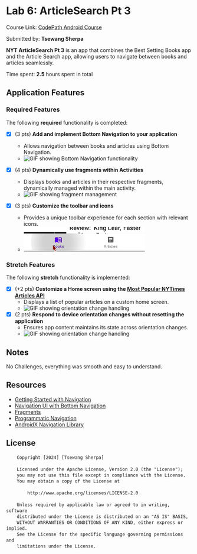 # Lab 6: ArticleSearch Pt 3

Course Link: [CodePath Android Course](https://courses.codepath.org/courses/and102/unit/6)

Submitted by: **Tsewang Sherpa** <!-- Replace 'Your Name Here' with your actual name -->

**NYT ArticleSearch Pt 3** is an app that combines the Best Setting Books app and the Article Search app, allowing users to navigate between books and articles seamlessly.

Time spent: **2.5** hours spent in total <!-- Replace 'X' with the number of hours you spent on this project -->

## Application Features

### Required Features

The following **required** functionality is completed:

- [X] (3 pts) **Add and implement Bottom Navigation to your application**
    - Allows navigation between books and articles using Bottom Navigation.
    - ![GIF showing Bottom Navigation functionality](./First.gif) <!-- Replace this link with your actual image/GIF link -->

- [X] (4 pts) **Dynamically use fragments within Activities**
    - Displays books and articles in their respective fragments, dynamically managed within the main activity.
    - ![GIF showing fragment management](./First.gif) <!-- Replace this link with your actual image/GIF link -->

- [X] (3 pts) **Customize the toolbar and icons**
    - Provides a unique toolbar experience for each section with relevant icons.
    - ![GIF showing toolbar customization](./GIF3.gif) <!-- Replace this link with your actual image/GIF link -->

### Stretch Features

The following **stretch** functionality is implemented:

- [X] (+2 pts) **Customize a Home screen using the [Most Popular NYTimes Articles API](https://developer.nytimes.com/docs/most-popular-product/1/overview)**
    - Displays a list of popular articles on a custom home screen.
    - ![GIF showing orientation change handling](./HomeScreen.gif)
- [X] (2 pts) **Respond to device orientation changes without resetting the application**
    - Ensures app content maintains its state across orientation changes.
    - ![GIF showing orientation change handling](./Orientation.gif) <!-- Replace this link with your actual image/GIF link -->

## Notes

No Challenges, everything was smooth and easy to understand. <!-- Replace this with your specific challenges and experiences -->

## Resources

- [Getting Started with Navigation](https://developer.android.com/guide/navigation/navigation-getting-started)
- [Navigation UI with Bottom Navigation](https://developer.android.com/guide/navigation/navigation-ui)
- [Fragments](https://developer.android.com/guide/fragments)
- [Programmatic Navigation](https://developer.android.com/guide/navigation/navigation-programmatic)
- [AndroidX Navigation Library](https://developer.android.com/jetpack/androidx/releases/navigation)

## License

```plaintext
    Copyright [2024] [Tsewang Sherpa]

    Licensed under the Apache License, Version 2.0 (the "License");
    you may not use this file except in compliance with the License.
    You may obtain a copy of the License at

        http://www.apache.org/licenses/LICENSE-2.0

    Unless required by applicable law or agreed to in writing, software
    distributed under the License is distributed on an "AS IS" BASIS,
    WITHOUT WARRANTIES OR CONDITIONS OF ANY KIND, either express or implied.
    See the License for the specific language governing permissions and
    limitations under the License.